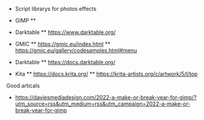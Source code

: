 * Script librarys for photos effects


* GIMP
** 

* Darktable
** https://www.darktable.org/


* GMIC
** https://gmic.eu/index.html
** https://gmic.eu/gallery/codesamples.html#menu
* Darktable
** https://docs.darktable.org/


* Kita
** https://docs.krita.org/
** https://krita-artists.org/c/artwork/5/l/top


Good articals

* https://daviesmediadesign.com/2022-a-make-or-break-year-for-gimp/?utm_source=rss&utm_medium=rss&utm_campaign=2022-a-make-or-break-year-for-gimp

